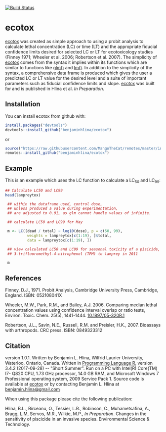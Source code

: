 [![Build Status](https://travis-ci.org/benjaminhlina/ecotox.svg?branch=master)](https://travis-ci.org/benjaminhlina/ecotox)

# ecotox
[ecotox](https://github.com/benjaminhlina/ecotox) was created as simple approach to using a probit analysis to calculate lethal concentration (LC) or time (LT) and the appropriate fiducial confidence limits desired for selected LC or LT for ecotoxicology studies (Finney 1971; Wheeler et al. 2006; Robertson et al. 2007). The simplicity of [ecotox](https://github.com/benjaminhlina/ecotox) comes from the syntax it implies within its functions which are similar to functions like [glm()](https://stat.ethz.ch/R-manual/R-devel/library/stats/html/glm.html) and [lm()](https://stat.ethz.ch/R-manual/R-devel/library/stats/html/lm.html). In addition to the simplicity of the syntax, a comprehensive data frame is produced which gives the user a predicted LC or LT value for the desired level and a suite of important parameters such as fiducial confidence limits and slope.
[ecotox](https://github.com/benjaminhlina/ecotox) was built for and is published in Hlina et al. *In Preparation*. 


## Installation

You can install ecotox from github with:


``` r
install.packages("devtools")
devtools::install_github("benjaminhlina/ecotox")
```

or 

``` r
source("https://raw.githubusercontent.com/MangoTheCat/remotes/master/install-github.R")$value("mangothecat/remotes")
remotes::install_github("benjaminhlina/ecotox")
```

## Example

This is an example which uses the LC function to calculate a LC<sub>50</sub> and LC<sub>99</sub>: 


``` r
## Calculate LC50 and LC99
head(lampreytox)

 ## within the dataframe used, control dose,
 ## unless produced a value during experimentation,
 ## are adjusted to 0.01, as glm cannot handle values of infinite.

 ## calculate LC50 and LC99 for May

 m <- LC((dead / total) ~ log10(dose), p = c(50, 99),
          weights = lampreytox[c(1:19), ]$total,
          data = lampreytox[c(1:19), ])

 ## view calculated LC50 and LC99 for seasonal toxicity of a pisicide,
 ## 3-trifluoromethyl-4-nitrophenol (TFM) to lamprey in 2011

 m
```

## References 

Finney, D.J., 1971. Probit Analysis, Cambridge University Press, Cambridge, England. ISBN: 052108041X
 
Wheeler, M.W., Park, R.M., and Bailey, A.J. 2006. Comparing median lethal concentration values using confidence interval overlap or ratio tests, Environ. Toxic. Chem. 25(5), 1441-1444. [10.1897/05-320R.1](http://onlinelibrary.wiley.com/doi/10.1897/05-320R.1/abstract)

Robertson, J.L., Savin, N.E., Russell, R.M. and Preisler, H.K., 2007. Bioassays with arthropods. CRC press. ISBN: 0849323312

## Citation 

version 1.0.1. Written by Benjamin L. Hlina, Wilfrid Laurier University, Waterloo, Ontario, Canada. Written in [Programming Language R](https://www.r-project.org/), version 3.4.2 (2017-09-28) -- "Short Summer". Run on a PC with Intel(R) Core(TM) I7- Q820 CPU, 1.73 GHz processor, 14.0 GB RAM, and Microsoft Windows 7 Professional operating system, 2009 Service Pack 1. Source code is available at [ecotox](https://github.com/benjaminhlina/ecotox) or by contacting Benjamin L. Hlina at benjamin.hlina@gmail.com

When using this package please cite the following  publication: 

Hlina, B.L., Birceanu, O., Tessier, L.R., Robinson, C.,  Muhametsafina, A., Bragg, L.M, Servos, M.R., Wilkie, M.P., *In Preparation*. Changes in the sensitivity of piscicide in an invasive species. Environmental Science & Technology.
